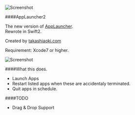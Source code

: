 ![Screenshot](/../master/AppLauncher2/Images.xcassets/AppIcon.appiconset/128.png?raw=true "")

####AppLauncher2

The new version of [AppLauncher](https://github.com/chutaicho/AppLauncher).   
Rewrote in Swift2.
  
Created by [takashiaoki.com](http://takashiaoki.com)  

Requirement: Xcode7 or higher.

![Screenshot](/../master/screenshot.png?raw=true "")

####What this does.

- Launch Apps
- Restart listed apps when these are accidentaly terminated.
- Quit apps in schedule.

####TODO

- Drag & Drop Support
